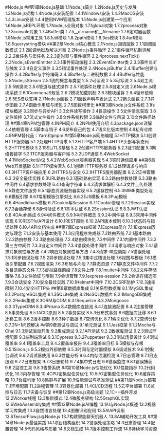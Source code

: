 #Node.js
##第1章Node.js基础
1.1Node.js简介
1.2Node.js历史与发展
1.3Node.js架构
1.4Node.js安装配置
1.4.1Windows安装
1.4.2MacOS安装
1.4.3Linux安装
1.4.4使用NVM管理版本
1.5Node.js创建第一个应用
1.6Node.jsREPL环境
1.7Node.js全局对象
1.7.1global对象
1.7.2process对象
1.7.3console对象
1.7.4Buffer类
1.7.5__dirname和__filename
1.7.6定时器函数
1.8Node.js常用工具
1.8.1util模块
1.8.2path模块
1.8.3os模块
1.8.4url模块
1.8.5querystring模块
##第2章Node.js核心概念
2.1Node.js回调函数
2.1.1回调函数模式
2.1.2回调地狱及解决方案
2.2Node.js事件循环
2.2.1事件循环机制详解
2.2.2微任务与宏任务
2.2.3定时器与事件循环
2.2.4process.nextTick()
2.3Node.jsEventEmitter
2.3.1事件驱动编程
2.3.2EventEmitter类
2.3.3事件监听与触发
2.3.4自定义事件
2.3.5错误事件处理
2.4Node.jsBuffer
2.4.1Buffer创建与操作
2.4.2Buffer与字符编码
2.4.3Buffer与二进制数据
2.4.4Buffer与性能
2.5Node.jsStream
2.5.1流的概念与类型
2.5.2可读流
2.5.3可写流
2.5.4双工流
2.5.5转换流
2.5.6管道与链式操作
2.5.7流事件处理
2.5.8自定义流
2.6Node.js模块系统
2.6.1CommonJS规范
2.6.2模块加载机制
2.6.3模块缓存
2.6.4循环依赖
2.6.5ES模块支持
2.7Node.js函数
2.7.1函数声明与表达式
2.7.2箭头函数
2.7.3异步函数
2.7.4函数作用域与闭包
2.7.5函数柯里化
##第3章Node.js文件系统
3.1fs模块概述
3.2同步与异步API
3.3文件读写操作
3.4目录操作
3.5文件信息获取
3.6文件监控
3.7流式文件操作
3.8文件系统权限
3.9临时文件与目录
3.10文件路径处理
##第4章NPM包管理
4.1NPM简介
4.2NPM使用介绍
4.3package.json详解
4.4依赖管理
4.5脚本与钩子
4.6发布自己的包
4.7语义化版本控制
4.8私有仓库
4.9NPM替代品：Yarn和pnpm
##第5章Node.js网络编程
5.1HTTP模块
5.1.1创建HTTP服务器
5.1.2处理HTTP请求
5.1.3HTTP客户端
5.1.4HTTP头部与状态码
5.2HTTPS模块
5.2.1SSL/TLS基础
5.2.2创建HTTPS服务器
5.2.3证书配置
5.3网络套接字
5.3.1TCP服务器与客户端
5.3.2UDP通信
5.4WebSocket
5.4.1WebSocket协议
5.4.2WebSocket服务器实现
5.4.3实时通信应用
##第6章Web开发基础
6.1HTTP模块深入
6.1.1创建HTTP服务器
6.1.2处理请求与响应
6.1.3HTTP客户端应用
6.2HTTPS与安全
6.2.1HTTPS服务器配置
6.2.2证书管理
6.2.3安全最佳实践
6.3URL路由
6.3.1基础路由实现
6.3.2路由参数处理
6.3.3路由中间件
6.4请求参数处理
6.4.1查询字符串
6.4.2请求体解析
6.4.3文件上传处理
6.5静态文件服务
6.5.1静态资源服务器实现
6.5.2缓存控制
6.5.3MIME类型处理
6.6模板引擎
6.6.1常用模板引擎对比
6.6.2EJS模板
6.6.3Pug模板
6.6.4Handlebars模板
6.7Cookie与Session
6.7.1Cookie管理
6.7.2Session实现
6.7.3会话存储
6.8身份验证
6.8.1基本认证
6.8.2Session认证
6.8.3JWT认证
6.8.4OAuth集成
6.9中间件模式
6.9.1中间件概念
6.9.2中间件链
6.9.3常用中间件实现
6.10RESTfulAPI设计
6.10.1REST原则
6.10.2API版本控制
6.10.3状态码与错误处理
6.10.4API文档生成
##第7章Express框架
7.1Express简介
7.1.1Express历史与理念
7.1.2安装与基本使用
7.1.3应用程序生成器
7.2路由系统
7.2.1基本路由
7.2.2路由参数
7.2.3路由处理器
7.2.4路由模块化
7.3中间件
7.3.1内置中间件
7.3.2第三方中间件
7.3.3自定义中间件
7.3.4错误处理中间件
7.4请求与响应对象
7.4.1请求对象属性与方法
7.4.2响应对象属性与方法
7.4.3请求-响应周期
7.5错误处理
7.5.1同步错误处理
7.5.2异步错误处理
7.5.3集中式错误处理
7.6视图与模板
7.6.1模板引擎配置
7.6.2视图渲染
7.6.3布局与片段
7.7静态资源
7.7.1静态文件中间件
7.7.2多目录静态文件
7.7.3虚拟路径前缀
7.8文件上传
7.8.1multer中间件
7.8.2文件存储策略
7.8.3文件验证与限制
7.9会话管理
7.9.1express-session
7.9.2会话存储选项
7.9.3会话安全
7.10安全最佳实践
7.10.1Helmet中间件
7.10.2CSRF防护
7.10.3速率限制
7.10.4安全HTTP头
##第8章数据库集成
8.1关系型数据库
8.1.1MySQL集成
8.1.2PostgreSQL集成
8.1.3SQLite集成
8.2NoSQL数据库
8.2.1MongoDB集成
8.2.2Redis集成
8.3ORM与ODM
8.3.1Sequelize
8.3.2Mongoose
8.3.3TypeORM
8.3.4Prisma
8.4数据库连接池
8.4.1连接池配置
8.4.2连接管理
8.5事务处理
8.5.1ACID原则
8.5.2事务实现
8.5.3分布式事务
8.6数据库迁移
8.6.1迁移工具
8.6.2版本控制
8.6.3种子数据
8.7查询优化
8.7.1索引优化
8.7.2查询分析
8.7.3N+1问题解决
##第9章测试与调试
9.1单元测试
9.1.1Jest框架
9.1.2Mocha与Chai
9.1.3测试驱动开发
9.2集成测试
9.2.1API测试
9.2.2数据库测试
9.2.3测试环境配置
9.3端到端测试
9.3.1Cypress
9.3.2Puppeteer
9.3.3测试场景设计
9.4测试覆盖率
9.4.1覆盖率工具
9.4.2覆盖率报告
9.4.3覆盖率目标
9.5模拟与存根
9.5.1Sinon.js
9.5.2模拟外部依赖
9.5.3时间与定时器模拟
9.6调试技术
9.6.1控制台调试
9.6.2调试器使用
9.6.3性能分析
9.6.4内存泄漏检测
9.7日志管理
9.7.1日志级别
9.7.2日志框架
9.7.3日志轮转
9.7.4集中式日志
9.8错误监控
9.8.1错误捕获
9.8.2监控工具
9.8.3告警系统
##第10章Node.js性能优化
10.1性能指标
10.2代码优化
10.3内存管理
10.4CPU密集型任务优化
10.5I/O密集型任务优化
10.6缓存策略
10.7负载均衡
10.8集群与扩展
10.9性能测试与基准测试
##第11章Node.js部署
11.1环境配置
11.2进程管理
11.3容器化部署
11.4CI/CD流程
11.5云平台部署
11.6监控与日志
11.7灾备与恢复
##第12章Node.js高级主题
12.1C++插件开发
12.2Worker线程
12.3集群模式
12.4微服务架构
12.5GraphQL实现
12.6WebAssembly集成
##第13章Node.jsAI编程
13.1AI与Node.js概述
13.2机器学习库集成
13.3自然语言处理
13.4图像识别应用
13.5AIAPI调用
13.6TensorFlow.js与Node.js
13.7构建智能聊天机器人
13.8AI辅助开发工具
##第14章Node.js最佳实践
14.1项目结构组织
14.2错误处理策略
14.3日志管理
14.4配置管理
14.5代码风格与质量
14.6文档生成
14.7版本控制工作流
14.8持续学习资源